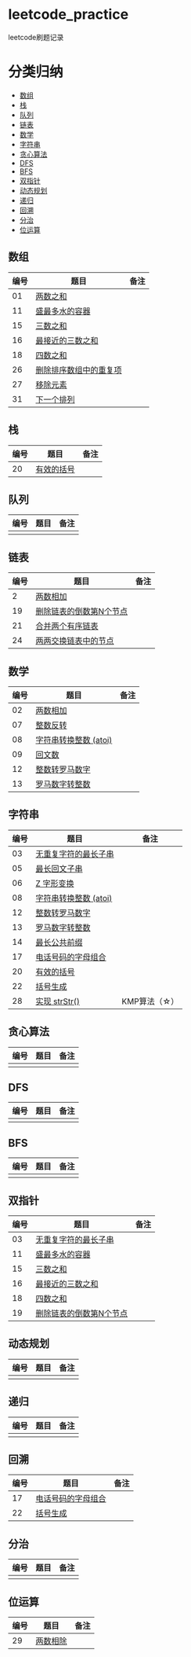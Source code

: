 # leetcode_practice
leetcode刷题记录

# 分类归纳

- [数组](#数组)
- [栈](#栈)
- [队列](#队列)
- [链表](#链表)
- [数学](#数学)
- [字符串](#字符串)
- [贪心算法](#贪心算法)
- [DFS](#DFS)
- [BFS](#BFS)
- [双指针](#双指针)
- [动态规划](#动态规划)
- [递归](#递归)
- [回溯](#回溯)
- [分治](#分治)
- [位运算](#位运算)





## 数组

| 编号 | 题目                                                         | 备注 |
| :--- | ------------------------------------------------------------ | ---- |
| 01   | [两数之和](https://leetcode-cn.com/problems/two-sum)         |      |
| 11   | [盛最多水的容器](https://leetcode-cn.com/problems/container-with-most-water) |      |
| 15   | [三数之和](https://leetcode-cn.com/problems/3sum)            |      |
| 16   | [ 最接近的三数之和](https://leetcode-cn.com/problems/3sum-closest) |      |
| 18   | [四数之和](https://leetcode-cn.com/problems/4sum)            |      |
| 26   | [删除排序数组中的重复项](https://leetcode-cn.com/problems/remove-duplicates-from-sorted-array) |      |
| 27   | [移除元素](https://leetcode-cn.com/problems/remove-element)  |      |
| 31   | [下一个排列](https://leetcode-cn.com/problems/next-permutation) |      |



## 栈

| 编号 | 题目                                                         | 备注 |
| :--- | ------------------------------------------------------------ | ---- |
| 20   | [有效的括号](https://leetcode-cn.com/problems/valid-parentheses) |      |

## 队列

| 编号 | 题目 | 备注 |
| :--- | ---- | ---- |
|      |      |      |

## 链表

| 编号 | 题目                                                         | 备注 |
| :--- | ------------------------------------------------------------ | ---- |
| 2    | [两数相加](https://leetcode-cn.com/problems/add-two-numbers) |      |
| 19   | [删除链表的倒数第N个节点](https://leetcode-cn.com/problems/remove-nth-node-from-end-of-list) |      |
| 21   | [合并两个有序链表](https://leetcode-cn.com/problems/merge-two-sorted-lists) |      |
| 24   | [两两交换链表中的节点](https://leetcode-cn.com/problems/swap-nodes-in-pairs) |      |

## 数学

| 编号 | 题目                                                         | 备注 |
| :--- | ------------------------------------------------------------ | ---- |
| 02   | [两数相加](https://leetcode-cn.com/problems/add-two-numbers) |      |
| 07   | [整数反转](https://leetcode-cn.com/problems/reverse-integer) |      |
| 08   | [ 字符串转换整数 (atoi)](https://leetcode-cn.com/problems/string-to-integer-atoi) |      |
| 09   | [回文数](https://leetcode-cn.com/problems/palindrome-number) |      |
| 12   | [整数转罗马数字](https://leetcode-cn.com/problems/integer-to-roman) |      |
| 13   | [罗马数字转整数](https://leetcode-cn.com/problems/roman-to-integer) |      |

## 字符串

| 编号 | 题目                                                         | 备注         |
| :--- | ------------------------------------------------------------ | ------------ |
| 03   | [无重复字符的最长子串](https://leetcode-cn.com/problems/longest-substring-without-repeating-characters) |              |
| 05   | [最长回文子串](https://leetcode-cn.com/problems/longest-palindromic-substring) |              |
| 06   | [Z 字形变换](https://leetcode-cn.com/problems/zigzag-conversion) |              |
| 08   | [ 字符串转换整数 (atoi)](https://leetcode-cn.com/problems/string-to-integer-atoi) |              |
| 12   | [整数转罗马数字](https://leetcode-cn.com/problems/integer-to-roman) |              |
| 13   | [罗马数字转整数](https://leetcode-cn.com/problems/roman-to-integer) |              |
| 14   | [最长公共前缀](https://leetcode-cn.com/problems/longest-common-prefix) |              |
| 17   | [电话号码的字母组合](https://leetcode-cn.com/problems/letter-combinations-of-a-phone-number) |              |
| 20   | [有效的括号](https://leetcode-cn.com/problems/valid-parentheses) |              |
| 22   | [ 括号生成](https://leetcode-cn.com/problems/generate-parentheses) |              |
| 28   | [实现 strStr()](https://leetcode-cn.com/problems/implement-strstr) | KMP算法（☆） |

## 贪心算法

| 编号 | 题目 | 备注 |
| :--- | ---- | ---- |
|      |      |      |

## DFS

| 编号 | 题目 | 备注 |
| :--- | ---- | ---- |
|      |      |      |

## BFS

| 编号 | 题目 | 备注 |
| :--- | ---- | ---- |
|      |      |      |

## 双指针

| 编号 | 题目                                                         | 备注 |
| :--- | ------------------------------------------------------------ | ---- |
| 03   | [无重复字符的最长子串](https://leetcode-cn.com/problems/longest-substring-without-repeating-characters) |      |
| 11   | [盛最多水的容器](https://leetcode-cn.com/problems/container-with-most-water) |      |
| 15   | [三数之和](https://leetcode-cn.com/problems/3sum)            |      |
| 16   | [ 最接近的三数之和](https://leetcode-cn.com/problems/3sum-closest) |      |
| 18   | [四数之和](https://leetcode-cn.com/problems/4sum)            |      |
| 19   | [ 删除链表的倒数第N个节点](https://leetcode-cn.com/problems/remove-nth-node-from-end-of-list) |      |

## 动态规划

| 编号 | 题目 | 备注 |
| :--- | ---- | ---- |
|      |      |      |

## 递归

| 编号 | 题目 | 备注 |
| :--- | ---- | ---- |
|      |      |      |

## 回溯

| 编号 | 题目                                                         | 备注 |
| :--- | ------------------------------------------------------------ | ---- |
| 17   | [电话号码的字母组合](https://leetcode-cn.com/problems/letter-combinations-of-a-phone-number) |      |
| 22   | [ 括号生成](https://leetcode-cn.com/problems/generate-parentheses) |      |

## 分治

| 编号 | 题目 | 备注 |
| :--- | ---- | ---- |
|      |      |      |

## 位运算

| 编号 | 题目                                                         | 备注 |
| :--- | ------------------------------------------------------------ | ---- |
| 29   | [两数相除](https://leetcode-cn.com/problems/divide-two-integers) |      |